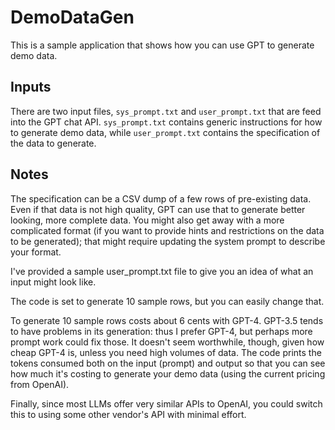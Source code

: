 # DemoDataGen
This is a sample application that shows how you can use GPT to generate demo data.

## Inputs
There are two input files, `sys_prompt.txt` and `user_prompt.txt` that are feed into
the GPT chat API.  `sys_prompt.txt` contains generic instructions for how to generate
demo data, while `user_prompt.txt` contains the specification of the data to generate.

## Notes

The specification can be a CSV dump of a few rows of pre-existing data. Even if that data is
not high quality, GPT can use that to generate better looking, more complete data.  You might
also get away with a more complicated format (if you want to provide hints and restrictions
on the data to be generated); that might require updating the system prompt to describe your
format.

I've provided a sample user_prompt.txt file to give you an idea of what an input might look like.

The code is set to generate 10 sample rows, but you can easily change that.

To generate 10 sample rows costs about 6 cents with GPT-4.  GPT-3.5 tends to have problems in
its generation: thus I prefer GPT-4, but perhaps more prompt work could fix those.  It doesn't seem
worthwhile, though, given how cheap GPT-4 is, unless you need high volumes of data.  The code prints
the tokens consumed both on the input (prompt) and output so that you can see how much it's costing to
generate your demo data (using the current pricing from OpenAI).

Finally, since most LLMs offer very similar APIs to OpenAI, you could switch this to using some
other vendor's API with minimal effort.
